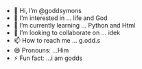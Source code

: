 - 👋 Hi, I’m @goddsymons
- 👀 I’m interested in ... life and God
- 🌱 I’m currently learning ... Python and Html
- 💞️ I’m looking to collaborate on ... idek
- 📫 How to reach me ... g.odd.s
- 😄 Pronouns: ...Him
- ⚡ Fun fact: ...i am godds

<!---
goddsymons/goddsymons is a ✨ special ✨ repository because its `README.md` (this file) appears on your GitHub profile.
You can click the Preview link to take a look at your changes.
--->
